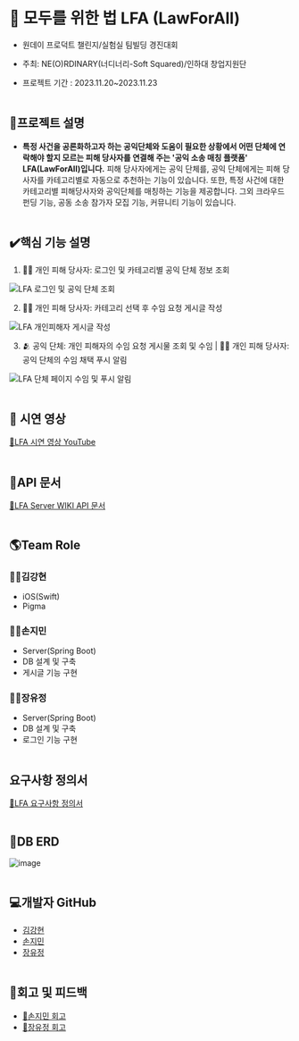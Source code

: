 # 🤝 모두를 위한 법 LFA (LawForAll)
* 원데이 프로덕트 챌린지/실험실 팀빌딩 경진대회
 
* 주최: NE(O)RDINARY(너디너리-Soft Squared)/인하대 창업지원단
 
* 프로젝트 기간 : 2023.11.20~2023.11.23
 <br></br>

## 📑프로젝트 설명
* **특정 사건을 공론화하고자 하는 공익단체와 도움이 필요한 상황에서 어떤 단체에 연락해야 할지 모르는 피해 당사자를 연결해 주는 '공익 소송 매칭 플랫폼' LFA(LawForAll)입니다.** 피해 당사자에게는 공익 단체를, 공익 단체에게는 피해 당사자를 카테고리별로 자동으로 추천하는 기능이 있습니다. 또한, 특정 사건에 대한 카테고리별 피해당사자와 공익단체를 매칭하는 기능을 제공합니다. 그외 크라우드펀딩 기능, 공동 소송 참가자 모집 기능, 커뮤니티 기능이 있습니다.
<br></br>

## ✔️핵심 기능 설명
1. 🧑‍🦱 개인 피해 당사자: 로그인 및 카테고리별 공익 단체 정보 조회
  
![LFA 로그인 및 공익 단체 조회](https://github.com/JangYouJung/LFA_Server/assets/80906691/be74ecad-1b94-4f1e-b713-1a2623e94705)

2. 🧑‍🦱 개인 피해 당사자: 카테고리 선택 후 수임 요청 게시글 작성

![LFA 개인피해자 게시글 작성](https://github.com/JangYouJung/LFA_Server/assets/80906691/e5e7bff1-a6ba-40c1-8db0-0de0ee0f7fa5)

3. 🫂 공익 단체: 개인 피해자의 수임 요청 게시물 조회 및 수임 | 🧑‍🦱 개인 피해 당사자: 공익 단체의 수임 채택 푸시 알림
 
![LFA 단체 페이지 수임 및 푸시 알림](https://github.com/JangYouJung/LFA_Server/assets/80906691/5e61e72f-9442-427c-9a11-2bf1d7c6a901)
<br></br>

## 🎥 시연 영상
[🔗LFA 시연 영상 YouTube](https://youtube.com/shorts/Tj73dTwMdgQ)
<br></br>

## 📑API 문서
[🔗LFA Server WIKI API 문서](https://github.com/LawFA/LFA_Server/wiki)
<br></br>

## 🌎Team Role
### 🏄‍♂️김강현
* iOS(Swift)
* Pigma
### 🏄‍♂️손지민
* Server(Spring Boot)
* DB 설계 및 구축
* 게시글 기능 구현
### 🏄‍♂️장유정
* Server(Spring Boot)
* DB 설계 및 구축
* 로그인 기능 구현
<br></br>

## 요구사항 정의서
[🔗LFA 요구사항 정의서](https://docs.google.com/spreadsheets/d/1iApoPRtfqVF37162u12uF8QEU-VwkYGCxOrMJx8tWr8/edit#gid=0)
<br></br>

## 📙DB ERD
  ![image](https://github.com/LawFA/LFA_Server/assets/80906691/1f7a1572-5160-44d5-8c5b-6d0e08d88fba)
<br></br>

## 💻개발자 GitHub
* [김강현](https://github.com/keem-hyun)
* [손지민](https://github.com/s0nnyday)
* [장유정](https://github.com/JangYouJung)
<br></br>

## 🏢회고 및 피드백
* [🔗손지민 회고](https://velog.io/@s0nnyday/%ED%95%B4%EC%BB%A4%ED%86%A4%EC%9B%90%EB%8D%B0%EC%9D%B4%ED%94%84%EB%A1%9C%EB%8D%95%ED%8A%B8-%EC%B1%8C%EB%A6%B0%EC%A7%80-%ED%9A%8C%EA%B3%A0)
* [🔗장유정 회고](https://yuejeong.tistory.com/46)
